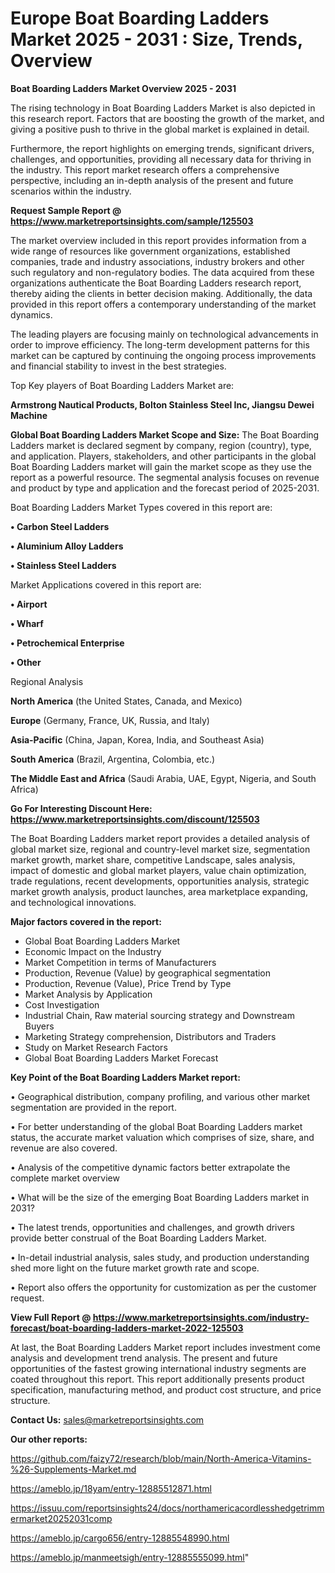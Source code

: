  # Europe Boat Boarding Ladders Market 2025 - 2031 : Size, Trends, Overview

<Strong> Boat Boarding Ladders Market Overview 2025 - 2031</strong>

The rising technology in Boat Boarding Ladders Market is also depicted in this research report. Factors that are boosting the growth of the market, and giving a positive push to thrive in the global market is explained in detail.

Furthermore, the report highlights on emerging trends, significant drivers, challenges, and opportunities, providing all necessary data for thriving in the industry. This report market research offers a comprehensive perspective, including an in-depth analysis of the present and future scenarios within the industry.

<strong>Request Sample Report @ <a href=https://www.marketreportsinsights.com/sample/125503>https://www.marketreportsinsights.com/sample/125503</a></strong>

The market overview included in this report provides information from a wide range of resources like government organizations, established companies, trade and industry associations, industry brokers and other such regulatory and non-regulatory bodies. The data acquired from these organizations authenticate the Boat Boarding Ladders research report, thereby aiding the clients in better decision making. Additionally, the data provided in this report offers a contemporary understanding of the market dynamics.

The leading players are focusing mainly on technological advancements in order to improve efficiency. The long-term development patterns for this market can be captured by continuing the ongoing process improvements and financial stability to invest in the best strategies.

Top Key players of Boat Boarding Ladders Market are:

<strong>Armstrong Nautical Products, Bolton Stainless Steel Inc, Jiangsu Dewei Machine</strong>

<strong><b>Global Boat Boarding Ladders Market Scope and Size:</b></strong>
The Boat Boarding Ladders market is declared segment by company, region (country), type, and application. Players, stakeholders, and other participants in the global Boat Boarding Ladders market will gain the market scope as they use the report as a powerful resource. The segmental analysis focuses on revenue and product by type and application and the forecast period of 2025-2031.

Boat Boarding Ladders Market Types covered in this report are:

<strong>• Carbon Steel Ladders

• Aluminium Alloy Ladders

• Stainless Steel Ladders</strong>

Market Applications covered in this report are:

<strong>• Airport

• Wharf

• Petrochemical Enterprise

• Other</strong> 

Regional Analysis

<strong>North America</strong> (the United States, Canada, and Mexico)

<strong>Europe</strong> (Germany, France, UK, Russia, and Italy)

<strong>Asia-Pacific</strong> (China, Japan, Korea, India, and Southeast Asia)

<strong>South America</strong> (Brazil, Argentina, Colombia, etc.)

<strong>The Middle East and Africa</strong> (Saudi Arabia, UAE, Egypt, Nigeria, and South Africa)

<strong>Go For Interesting Discount Here: <a href=https://www.marketreportsinsights.com/discount/125503>https://www.marketreportsinsights.com/discount/125503</a></strong>

The Boat Boarding Ladders market report provides a detailed analysis of global market size, regional and country-level market size, segmentation market growth, market share, competitive Landscape, sales analysis, impact of domestic and global market players, value chain optimization, trade regulations, recent developments, opportunities analysis, strategic market growth analysis, product launches, area marketplace expanding, and technological innovations.

<strong><b>Major factors covered in the report:</b></strong>
<ul>
  <li>Global Boat Boarding Ladders Market </li>
  <li>Economic Impact on the Industry</li>
  <li>Market Competition in terms of Manufacturers</li>
  <li>Production, Revenue (Value) by geographical segmentation</li>
  <li>Production, Revenue (Value), Price Trend by Type</li>
  <li>Market Analysis by Application</li>
  <li>Cost Investigation</li>
  <li>Industrial Chain, Raw material sourcing strategy and Downstream Buyers</li>
  <li>Marketing Strategy comprehension, Distributors and Traders</li>
  <li>Study on Market Research Factors</li>
  <li>Global Boat Boarding Ladders Market Forecast</li>
</ul>

<strong><b>Key Point of the Boat Boarding Ladders Market report:</b></strong>

• Geographical distribution, company profiling, and various other market segmentation are provided in the report.

• For better understanding of the global Boat Boarding Ladders market status, the accurate market valuation which comprises of size, share, and revenue are also covered.

• Analysis of the competitive dynamic factors better extrapolate the complete market overview

• What will be the size of the emerging Boat Boarding Ladders market in 2031?

• The latest trends, opportunities and challenges, and growth drivers provide better construal of the Boat Boarding Ladders Market.

• In-detail industrial analysis, sales study, and production understanding shed more light on the future market growth rate and scope.

• Report also offers the opportunity for customization as per the customer request.

<strong><b>View Full Report @ <a href=https://www.marketreportsinsights.com/industry-forecast/boat-boarding-ladders-market-2022-125503>https://www.marketreportsinsights.com/industry-forecast/boat-boarding-ladders-market-2022-125503</a></b></strong>


At last, the Boat Boarding Ladders Market report includes investment come analysis and development trend analysis. The present and future opportunities of the fastest growing international industry segments are coated throughout this report. This report additionally presents product specification, manufacturing method, and product cost structure, and price structure.

<strong>Contact Us:</strong>
sales@marketreportsinsights.com

<strong>Our other reports:</strong>

<a href=https://github.com/faizy72/research/blob/main/North-America-Vitamins-%26-Supplements-Market.md>https://github.com/faizy72/research/blob/main/North-America-Vitamins-%26-Supplements-Market.md</a>

<a href=https://ameblo.jp/18yam/entry-12885512871.html>https://ameblo.jp/18yam/entry-12885512871.html</a>

<a href=https://issuu.com/reportsinsights24/docs/northamericacordlesshedgetrimmermarket20252031comp>https://issuu.com/reportsinsights24/docs/northamericacordlesshedgetrimmermarket20252031comp</a>

<a href=https://ameblo.jp/cargo656/entry-12885548990.html>https://ameblo.jp/cargo656/entry-12885548990.html</a>

<a href=https://ameblo.jp/manmeetsigh/entry-12885555099.html>https://ameblo.jp/manmeetsigh/entry-12885555099.html</a>"

